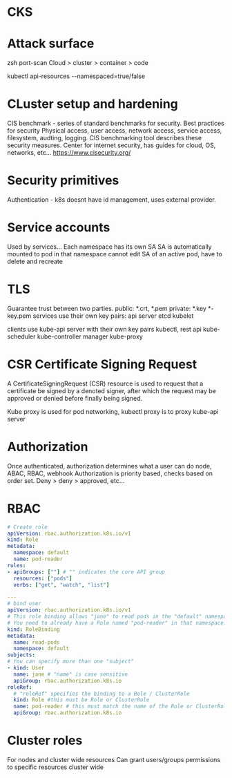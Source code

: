# CKS

# Attack surface
zsh port-scan
Cloud > cluster > container > code

kubectl api-resources --namespaced=true/false
# CLuster setup and hardening
CIS benchmark - series of standard benchmarks for security. Best practices for security
Physical access, user access, network access, service access, filesystem, audting, logging.
CIS benchmarking tool describes these security measures. Center for internet security, has guides for cloud, OS, networks, etc...
https://www.cisecurity.org/

# Security primitives
Authentication - 
k8s doesnt have id management, uses external provider.


# Service accounts
Used by services...
Each namespace has its own SA
SA is automatically mounted to pod in that namespace
cannot edit SA of an active pod, have to delete and recreate

# TLS
Guarantee trust between two parties. 
public: *.crt, *.pem
private: *.key *-key.pem
services use their own key pairs:
api server 
etcd
kubelet

clients use kube-api server with their own key pairs
kubectl, rest api
kube-scheduler
kube-controller manager
kube-proxy

# CSR Certificate Signing Request
A CertificateSigningRequest (CSR) resource is used to request that a certificate be signed by a denoted signer, after which the request may be approved or denied before finally being signed.

Kube proxy is used for pod networking, kubectl proxy is to proxy kube-api server

# Authorization
Once authenticated, authorization determines what a user can do
node, ABAC, RBAC, webhook
Authorization is priority based, checks based on order set. Deny > deny > approved, etc...

# RBAC

```yaml
# Create role
apiVersion: rbac.authorization.k8s.io/v1
kind: Role
metadata:
  namespace: default
  name: pod-reader
rules:
- apiGroups: [""] # "" indicates the core API group
  resources: ["pods"]
  verbs: ["get", "watch", "list"]

---
# bind user
apiVersion: rbac.authorization.k8s.io/v1
# This role binding allows "jane" to read pods in the "default" namespace.
# You need to already have a Role named "pod-reader" in that namespace.
kind: RoleBinding
metadata:
  name: read-pods
  namespace: default
subjects:
# You can specify more than one "subject"
- kind: User
  name: jane # "name" is case sensitive
  apiGroup: rbac.authorization.k8s.io
roleRef:
  # "roleRef" specifies the binding to a Role / ClusterRole
  kind: Role #this must be Role or ClusterRole
  name: pod-reader # this must match the name of the Role or ClusterRole you wish to bind to
  apiGroup: rbac.authorization.k8s.io
```

# Cluster roles
For nodes and cluster wide resources
Can grant users/groups permissions to specific resources cluster wide